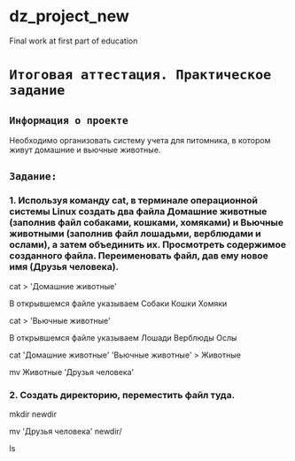 # dz_project_new
Final work at first part of education

# `Итоговая аттестация. Практическое задание`

## `Информация о проекте`
Необходимо организовать систему учета для питомника, в котором живут домашние и вьючные животные.

## `Задание:`

### 1. Используя команду cat, в терминале операционной системы Linux создать два файла Домашние животные (заполнив файл собаками, кошками, хомяками) и Вьючные животными (заполнив файл лошадьми, верблюдами и ослами), а затем объединить их. Просмотреть содержимое созданного файла. Переименовать файл, дав ему новое имя (Друзья человека).

cat > 'Домашние животные'

В открывшемся файле указываем
Собаки
Кошки
Хомяки

cat > 'Вьючные животные'

В открывшемся файле указываем
Лошади
Верблюды
Ослы

cat 'Домашние животные' 'Вьючные животные' > Животные


mv Животные 'Друзья человека'


### 2. Создать директорию, переместить файл туда.

mkdir newdir

mv 'Друзья человека' newdir/

ls
